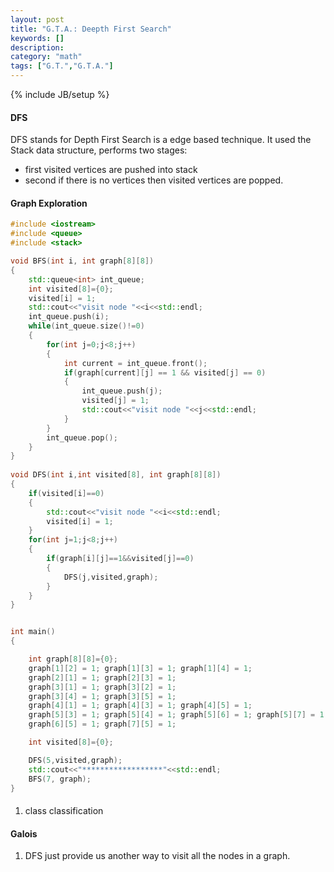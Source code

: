 ```yaml
---
layout: post
title: "G.T.A.: Deepth First Search"
keywords: []
description: 
category: "math"
tags: ["G.T.","G.T.A."]
---
```

{% include JB/setup %}

#### DFS
DFS stands for Depth First Search is a edge based technique. It used the Stack
data structure, performs two stages:
- first visited vertices are pushed into stack 
- second if there is no vertices then visited vertices are popped.


#### Graph Exploration

```cpp
#include <iostream>
#include <queue>
#include <stack>

void BFS(int i, int graph[8][8])
{
	std::queue<int> int_queue;
	int visited[8]={0};
	visited[i] = 1;
	std::cout<<"visit node "<<i<<std::endl;
	int_queue.push(i);
	while(int_queue.size()!=0)
	{
		for(int j=0;j<8;j++)
		{
			int current = int_queue.front();
			if(graph[current][j] == 1 && visited[j] == 0)
			{
				int_queue.push(j);
				visited[j] = 1;
				std::cout<<"visit node "<<j<<std::endl;
			}
		}
		int_queue.pop();
	}
}
	
void DFS(int i,int visited[8], int graph[8][8])
{
	if(visited[i]==0)
	{
		std::cout<<"visit node "<<i<<std::endl;
		visited[i] = 1;
	}
	for(int j=1;j<8;j++)
	{
		if(graph[i][j]==1&&visited[j]==0)
		{
			DFS(j,visited,graph);
		}
	}
}


int main()
{

	int graph[8][8]={0};
	graph[1][2] = 1; graph[1][3] = 1; graph[1][4] = 1; 
	graph[2][1] = 1; graph[2][3] = 1; 
	graph[3][1] = 1; graph[3][2] = 1;   
	graph[3][4] = 1; graph[3][5] = 1;
	graph[4][1] = 1; graph[4][3] = 1; graph[4][5] = 1;
	graph[5][3] = 1; graph[5][4] = 1; graph[5][6] = 1; graph[5][7] = 1;	
	graph[6][5] = 1; graph[7][5] = 1;

	int visited[8]={0};

	DFS(5,visited,graph);
	std::cout<<"******************"<<std::endl;
	BFS(7, graph);
}

```


####
1. class classification


#### Galois
1. DFS just provide us another way to visit all the nodes in a graph.
